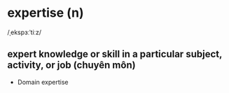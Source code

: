 # expertise (n)

/ˌekspɜːˈtiːz/

## expert knowledge or skill in a particular subject, activity, or job (chuyên môn)

- Domain expertise